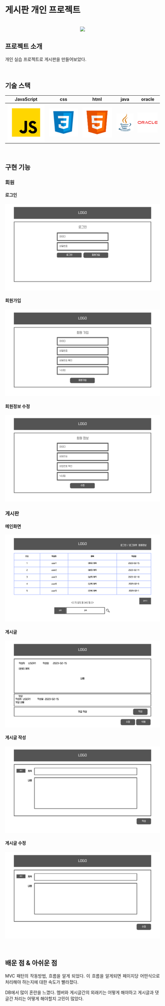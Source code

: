 # 게시판 개인 프로젝트

<p align="center">
  <br>
  <img src="./images/common/logo-sample.jpeg">
  <br>
</p>

## 프로젝트 소개

<p align="justify">
개인 실습 프로젝트로 게시판을 만들어보았다.
</p>

<br>

## 기술 스택

| JavaScript |    css    |   html   |  java   |   oracle  |
| :--------: | :-------: | :------: | :-----: | :-------: |
|   ![js]    |   ![css]  | ![html]  | ![java] | ![oracle] |

<br>

## 구현 기능

### 회원

#### 로그인
![로그인]

#### 회원가입
![회원가입]

#### 회원정보 수정
![회원정보]

### 게시판

#### 메인화면
![메인]

#### 게시글
![게시글]

#### 게시글 작성
![게시글작성]

#### 게시글 수정
![게시글수정]

<br>

## 배운 점 & 아쉬운 점

<p align="justify">
MVC 패턴의 작동방법, 흐름을 알게 되었다.
이 흐름을 알게되면 페이지당 어떤식으로 처리해야 하는지에 대한 속도가 빨라졌다.

DB에서 많이 혼란을 느꼈다.
멤버와 게시글간의 외래키는 어떻게 해야하고
게시글과 댓글간 처리는 어떻게 해야할지 고민이 많았다.
</p>

<!-- Stack Icon Refernces -->

[js]: image/stack/javascript.svg
[css]: image/stack/css.svg
[html]: image/stack/html.svg
[java]: image/stack/java.png
[oracle]: image/stack/oracle.png

<!-- Sample Refernces -->

[게시글]: /image/sample/게시글.png
[게시글수정]: image/sample/게시글수정.png
[게시글작성]: image/sample/게시글작성.png
[로그인]: image/sample/로그인.png
[메인]: image/sample/메인.png
[회원가입]: image/sample/회원가입.png
[회원정보]: image/sample/회원정보.png
